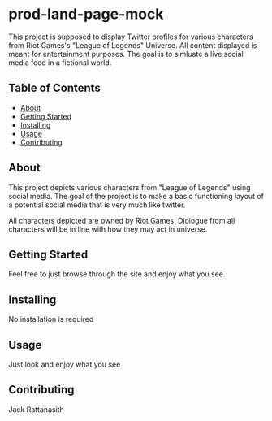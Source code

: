 # prod-land-page-mock

This project is supposed to display Twitter profiles for various characters from Riot Games's "League of Legends" Universe. All content displayed is meant for entertainment purposes. The goal is to simluate a live social media feed in a fictional world. 

## Table of Contents

- [About](#about)
- [Getting Started](#getting_started)
- [Installing](#installing)
- [Usage](#usage)
- [Contributing](#contributing)

## About
This project depicts various characters from "League of Legends" using social media. The goal of the project is to make a basic functioning layout of a potential social media that is very much like twitter. 

All characters depicted are owned by Riot Games. Diologue from all characters will be in line with how they may act in universe. 

## Getting Started
Feel free to just browse through the site and enjoy what you see. 

## Installing
No installation is required

## Usage
Just look and enjoy what you see

## Contributing
Jack Rattanasith